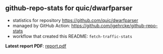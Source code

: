 ## github-repo-stats for quic/dwarfparser

- statistics for repository https://github.com/quic/dwarfparser
- managed by GitHub Action: https://github.com/jgehrcke/github-repo-stats
- workflow that created this README: `fetch-traffic-stats`

**Latest report PDF**: [report.pdf](https://github.com/njjetha/System-Design/raw/github-repo-stats/quic/dwarfparser/latest-report/report.pdf)


